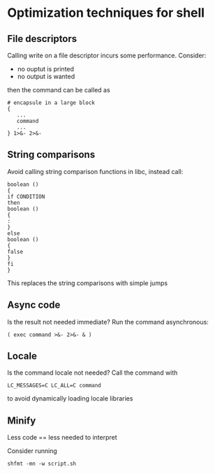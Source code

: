 Optimization techniques for shell
=================================

File descriptors
----------------
Calling write on a file descriptor incurs some performance.
Consider:
* no ouptut is printed
* no output is wanted

then the command can be called as
```
# encapsule in a large block
{
   ...
   command
   ...
} 1>&- 2>&-
```

String comparisons
------------------
Avoid calling string comparison functions in libc, instead call:

```
boolean ()
{
if CONDITION
then
boolean ()
{
:
}
else
boolean ()
{
false
}
fi
}
```

This replaces the string comparisons with simple jumps

Async code
----------
Is the result not needed immediate? Run the command asynchronous:

```
( exec command >&- 2>&- & )
```

Locale
------
Is the command locale not needed?
Call the command with
```
LC_MESSAGES=C LC_ALL=C command
```

to avoid dynamically loading locale libraries

Minify
------
Less code == less needed to interpret

Consider running
```
shfmt -mn -w script.sh
```

